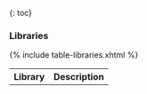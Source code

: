 {: toc}

### Libraries

<table class="grid">
  <tr><th>Library</th><th>Description</th></tr>
{% include table-libraries.xhtml %}
</table>

